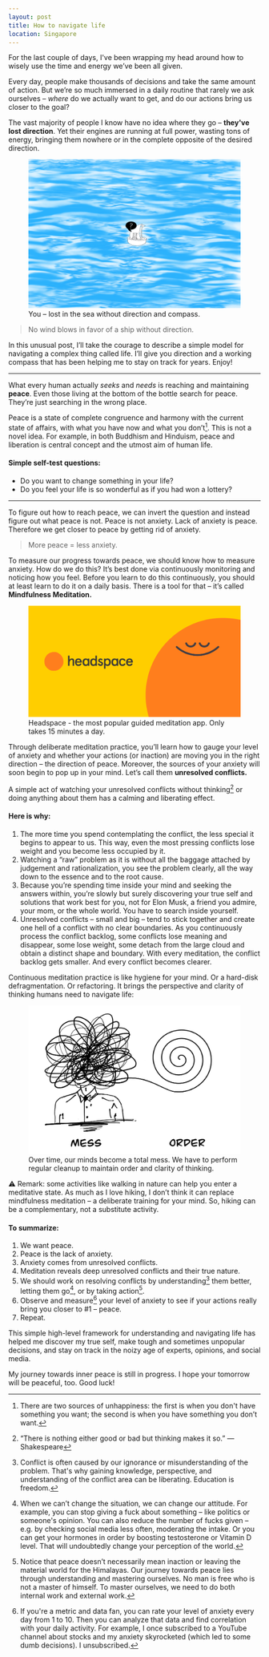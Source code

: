 ```yaml
---
layout: post
title: How to navigate life
location: Singapore
---
```


For the last couple of days, I've been wrapping my head around how to wisely use the time and energy we’ve been all given. 

Every day, people make thousands of decisions and take the same amount of action. But we’re so much immersed in a daily routine that rarely we ask ourselves – *where* do we actually want to get, and do our actions bring us closer to the goal? 

The vast majority of people I know have no idea where they go – **they've lost direction**. Yet their engines are running at full power, wasting tons of energy, bringing them nowhere or in the complete opposite of the desired direction.

<figure>
<img src="/images/lost-in-sea.png">
<figcaption>You – lost in the sea without direction and compass.</figcaption>
</figure>

> No wind blows in favor of a ship without direction.

In this unusual post, I’ll take the courage to describe a simple model for navigating a complex thing called life. I’ll give you direction and a working compass that has been helping me to stay on track for years. Enjoy!

---

What every human actually *seeks* and *needs* is reaching and maintaining **peace**. Even those living at the bottom of the bottle search for peace. They’re just searching in the wrong place. 

Peace is a state of complete congruence and harmony with the current state of affairs, with what you have now and what you don’t[^sourcesOfUnhappiness]. This is not a novel idea. For example, in both Buddhism and Hinduism, peace and liberation is central concept and the utmost aim of human life. 

#### Simple self-test questions:
- Do you want to change something in your life?
- Do you feel your life is so wonderful as if you had won a lottery?

---

To figure out how to reach peace, we can invert the question and instead figure out what peace is not. Peace is not anxiety. Lack of anxiety is peace. Therefore we get closer to peace by getting rid of anxiety. 

> More peace = less anxiety.

To measure our progress towards peace, we should know how to measure anxiety. How do we do this? It’s best done via continuously monitoring and noticing how you feel. Before you learn to do this continuously, you should at least learn to do it on a daily basis. There is a tool for that – it’s called **Mindfulness Meditation.**


<figure>
<a href="https://headspace.com/invite/hcFAO" target="_blank" rel="nofollow noopener noreferrer">
<img src="/images/headspace.png">
</a>
<figcaption>Headspace - the most popular guided meditation app. Only takes 15 minutes a day.</figcaption>
</figure>


Through deliberate meditation practice, you’ll learn how to gauge your level of anxiety and whether your actions (or inaction) are moving you in the right direction – the direction of peace. Moreover, the sources of your anxiety will soon begin to pop up in your mind. Let’s call them **unresolved conflicts.**

A simple act of watching your unresolved conflicts without thinking[^shakespeare] or doing anything about them has a calming and liberating effect. 

#### Here is why:

1. The more time you spend contemplating the conflict, the less special it begins to appear to us. This way, even the most pressing conflicts lose weight and you become less occupied by it.
2. Watching a “raw” problem as it is without all the baggage attached by judgement and rationalization, you see the problem clearly, all the way down to the essence and to the root cause.
3. Because you’re spending time inside your mind and seeking the answers within, you’re slowly but surely discovering your true self and solutions that work best for you, not for Elon Musk, a friend you admire, your mom, or the whole world. You have to search inside yourself.
4. Unresolved conflicts – small and big – tend to stick together and create one hell of a conflict with no clear boundaries. As you continuously process the conflict backlog, some conflicts lose meaning and disappear, some lose weight, some detach from the large cloud and obtain a distinct shape and boundary. With every meditation, the conflict backlog gets smaller. And every conflict becomes clearer.

Continuous meditation practice is like hygiene for your mind. Or a hard-disk defragmentation. Or refactoring. It brings the perspective and clarity of thinking humans need to navigate life:

<figure>
<img src="/images/mess-order.png">
<figcaption>Over time, our minds become a total mess. We have to perform regular cleanup to maintain order and clarity of thinking.</figcaption>
</figure>

⚠️ Remark: some activities like walking in nature can help you enter a meditative state. As much as I love hiking, I don’t think it can replace mindfulness meditation – a deliberate training for your mind. So, hiking can be a complementary, not a substitute activity.


#### To summarize: 
1. We want peace.
2. Peace is the lack of anxiety. 
3. Anxiety comes from unresolved conflicts.
4. Meditation reveals deep unresolved conflicts and their true nature. 
5. We should work on resolving conflicts by understanding[^understanding] them better, letting them go[^let-things-go], or by taking action[^inaction]. 
6. Observe and measure[^measure] your level of anxiety to see if your actions really bring you closer to #1 – peace. 
7. Repeat.

This simple high-level framework for understanding and navigating life has helped me discover my true self, make tough and sometimes unpopular decisions, and stay on track in the noizy age of experts, opinions, and social media. 

My journey towards inner peace is still in progress. I hope your tomorrow will be peaceful, too. Good luck!


[^sourcesOfUnhappiness]: There are two sources of unhappiness: the first is when you don't have something you want; the second is when you have something you don’t want.
[^shakespeare]: “There is nothing either good or bad but thinking makes it so.” — Shakespeare
[^understanding]: Conflict is often caused by our ignorance or misunderstanding of the problem. That's why gaining knowledge, perspective, and understanding of the conflict area can be liberating. Education is freedom.
[^inaction]: Notice that peace doesn’t necessarily mean inaction or leaving the material world for the Himalayas. Our journey towards peace lies through understanding and mastering ourselves. No man is free who is not a master of himself. To master ourselves, we need to do both internal work and external work. 
[^let-things-go]: When we can’t change the situation, we can change our attitude. For example, you can stop giving a fuck about something – like politics or someone's opinion. You can also reduce the number of fucks given – e.g. by checking social media less often, moderating the intake. Or you can get your hormones in order by boosting testosterone or Vitamin D level. That will undoubtedly change your perception of the world.
[^measure]: If you're a metric and data fan, you can rate your level of anxiety every day from 1 to 10. Then you can analyze that data and find correlation with your daily activity. For example, I once subscribed to a YouTube channel about stocks and my anxiety skyrocketed (which led to some dumb decisions). I unsubscribed.
